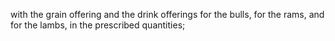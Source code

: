 with the grain offering and the drink offerings for the bulls, for the rams, and for the lambs, in the prescribed quantities;
